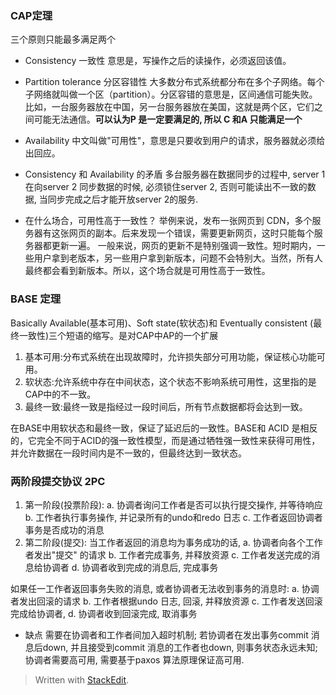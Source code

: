 ### CAP定理
三个原则只能最多满足两个
* Consistency 一致性
意思是，写操作之后的读操作，必须返回该值。
* Partition tolerance 分区容错性
大多数分布式系统都分布在多个子网络。每个子网络就叫做一个区（partition）。分区容错的意思是，区间通信可能失败。比如，一台服务器放在中国，另一台服务器放在美国，这就是两个区，它们之间可能无法通信。**可以认为P 是一定要满足的, 所以 C 和A 只能满足一个**

* Availability 
中文叫做"可用性"，意思是只要收到用户的请求，服务器就必须给出回应。

*  Consistency 和 Availability 的矛盾
多台服务器在数据同步的过程中, server 1 在向server 2 同步数据的时候, 必须锁住server 2, 否则可能读出不一致的数据, 当同步完成之后才能开放server 2的服务. 

* 在什么场合，可用性高于一致性？
举例来说，发布一张网页到 CDN，多个服务器有这张网页的副本。后来发现一个错误，需要更新网页，这时只能每个服务器都更新一遍。
一般来说，网页的更新不是特别强调一致性。短时期内，一些用户拿到老版本，另一些用户拿到新版本，问题不会特别大。当然，所有人最终都会看到新版本。所以，这个场合就是可用性高于一致性。

### BASE 定理
Basically Available(基本可用)、Soft state(软状态)和 Eventually consistent (最终一致性)三个短语的缩写。是对CAP中AP的一个扩展

1.  基本可用:分布式系统在出现故障时，允许损失部分可用功能，保证核心功能可用。
2.  软状态:允许系统中存在中间状态，这个状态不影响系统可用性，这里指的是CAP中的不一致。
3.  最终一致:最终一致是指经过一段时间后，所有节点数据都将会达到一致。

在BASE中用软状态和最终一致，保证了延迟后的一致性。BASE和 ACID 是相反的，它完全不同于ACID的强一致性模型，而是通过牺牲强一致性来获得可用性，并允许数据在一段时间内是不一致的，但最终达到一致状态。

### 两阶段提交协议 2PC
1. 第一阶段(投票阶段):
a. 协调者询问工作者是否可以执行提交操作, 并等待响应
b. 工作者执行事务操作, 并记录所有的undo和redo 日志
c. 工作者返回协调者事务是否成功的消息
2. 第二阶段(提交):
当工作者返回的消息均为事务成功的话,
a. 协调者向各个工作者发出"提交" 的请求
b. 工作者完成事务, 并释放资源
c. 工作者发送完成的消息给协调者
d. 协调者收到完成的消息后, 完成事务

如果任一工作者返回事务失败的消息, 或者协调者无法收到事务的消息时: 
a. 协调者发出回滚的请求
b. 工作者根据undo 日志, 回滚, 并释放资源
c. 工作者发送回滚完成给协调者, 
d. 协调者收到回滚完成, 取消事务

* 缺点
需要在协调者和工作者间加入超时机制;
若协调者在发出事务commit 消息后down, 并且接受到commit 消息的工作者也down, 则事务状态永远未知;
协调者需要高可用, 需要基于paxos 算法原理保证高可用. 

> Written with [StackEdit](https://stackedit.io/).
<!--stackedit_data:
eyJoaXN0b3J5IjpbLTU5NDA0Nzg3MCwxNTg5MzExMTUyLDU0MT
U4MDc4NiwtMjA1NDI5Njk3N119
-->